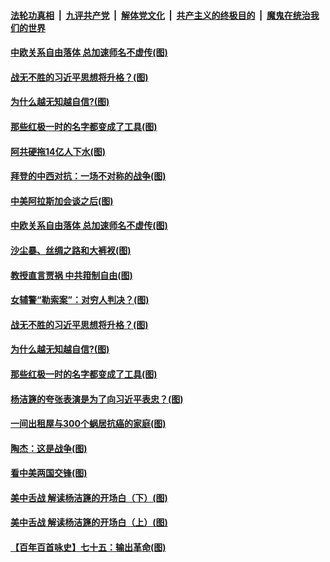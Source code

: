 

####  [法轮功真相](../../../../basic/blob/master/README.md?t=03250931) &nbsp;|&nbsp; [九评共产党](../../../../9ping.md/blob/master/README.md?t=03250931) &nbsp;|&nbsp; [解体党文化](../../../../jtdwh.md/blob/master/README.md?t=03250931)  &nbsp;|&nbsp; [共产主义的终极目的](../../../../gczydzjmd.md/blob/master/README.md?t=03250931) &nbsp;|&nbsp; [魔鬼在统治我们的世界](../../../../mgztzwmdsj.md/blob/master/README.md?t=03250931) 


#### [中欧关系自由落体 总加速师名不虚传(图)](../pages/p4/966648.md?t=03250931) 


#### [战无不胜的习近平思想将升格？(图)](../pages/p4/966541.md?t=03250931) 

#### [为什么越无知越自信?(图)](../pages/p4/966540.md?t=03250931) 

#### [那些红极一时的名字都变成了工具(图)](../pages/p4/966532.md?t=03250931) 


#### [阿共硬拖14亿人下水(图)](../pages/p4/966658.md?t=03250931) 

#### [拜登的中西对抗：一场不对称的战争(图)](../pages/p4/966656.md?t=03250931) 

#### [中美阿拉斯加会谈之后(图)](../pages/p4/966653.md?t=03250931) 

#### [中欧关系自由落体 总加速师名不虚传(图)](../pages/p4/966648.md?t=03250931) 

#### [沙尘暴、丝绸之路和大裤衩(图)](../pages/p4/966645.md?t=03250931) 

#### [教授直言贾祸 中共箝制自由(图)](../pages/p4/966552.md?t=03250931) 


#### [女辅警“勒索案”：对穷人判决？(图)](../pages/p4/966545.md?t=03250931) 

#### [战无不胜的习近平思想将升格？(图)](../pages/p4/966541.md?t=03250931) 

#### [为什么越无知越自信?(图)](../pages/p4/966540.md?t=03250931) 

#### [那些红极一时的名字都变成了工具(图)](../pages/p4/966532.md?t=03250931) 

#### [杨洁篪的夸张表演是为了向习近平表忠？(图)](../pages/p4/966528.md?t=03250931) 


#### [一间出租屋与300个蜗居抗癌的家庭(图)](../pages/p4/966422.md?t=03250931) 

#### [陶杰：这是战争(图)](../pages/p4/966416.md?t=03250931) 

#### [看中美两国交锋(图)](../pages/p4/966414.md?t=03250931) 

#### [美中舌战 解读杨洁篪的开场白（下）(图)](../pages/p4/966413.md?t=03250931) 

#### [美中舌战 解读杨洁篪的开场白（上）(图)](../pages/p4/966412.md?t=03250931) 

#### [【百年百首咏史】七十五：输出革命(图)](../pages/p4/966407.md?t=03250931) 

